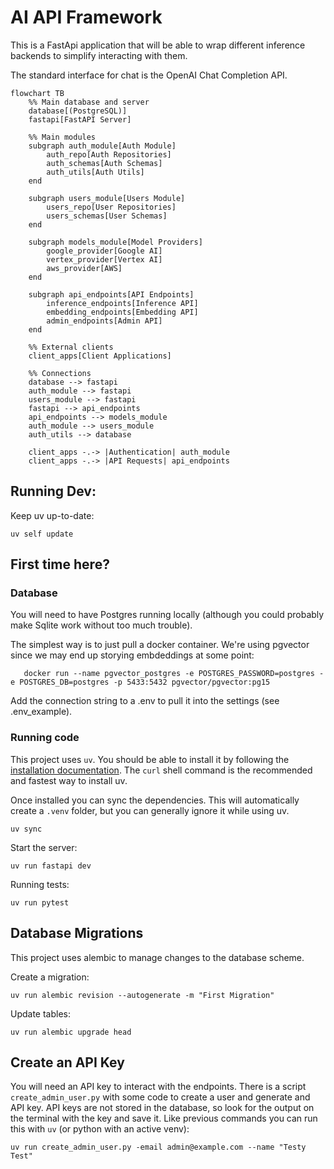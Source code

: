 # AI API Framework
This is a FastApi application that will be able to wrap different inference backends to simplify interacting with them.

The standard interface for chat is the OpenAI Chat Completion API. 

```mermaid
flowchart TB
    %% Main database and server
    database[(PostgreSQL)]
    fastapi[FastAPI Server]

    %% Main modules
    subgraph auth_module[Auth Module]
        auth_repo[Auth Repositories]
        auth_schemas[Auth Schemas]
        auth_utils[Auth Utils]
    end

    subgraph users_module[Users Module]
        users_repo[User Repositories]
        users_schemas[User Schemas]
    end

    subgraph models_module[Model Providers]
        google_provider[Google AI]
        vertex_provider[Vertex AI]
        aws_provider[AWS]
    end

    subgraph api_endpoints[API Endpoints]
        inference_endpoints[Inference API]
        embedding_endpoints[Embedding API]
        admin_endpoints[Admin API]
    end

    %% External clients
    client_apps[Client Applications]

    %% Connections
    database --> fastapi
    auth_module --> fastapi
    users_module --> fastapi
    fastapi --> api_endpoints
    api_endpoints --> models_module
    auth_module --> users_module
    auth_utils --> database
    
    client_apps -.-> |Authentication| auth_module
    client_apps -.-> |API Requests| api_endpoints
```

## Running Dev:

Keep uv up-to-date:
```
uv self update
```

## First time here?

### Database
You will need to have Postgres running locally (although you could probably make Sqlite work without too much trouble).

The simplest way is to just pull a docker container. We're using pgvector since we may end up storying embdeddings at some point:

```
   docker run --name pgvector_postgres -e POSTGRES_PASSWORD=postgres -e POSTGRES_DB=postgres -p 5433:5432 pgvector/pgvector:pg15
```
Add the connection string to a .env to pull it into the settings (see .env_example).

### Running code

This project uses `uv`. You should be able to install it by following the [installation documentation](https://docs.astral.sh/uv/getting-started/installation/). The `curl` shell command is the recommended and fastest way to install uv.

Once installed you can sync the dependencies. This will automatically create a `.venv` folder, but you can generally ignore it while using uv. 
```
uv sync
```

Start the server:

```
uv run fastapi dev
```

Running tests:

```
uv run pytest
```


## Database Migrations
This project uses alembic to manage changes to the database scheme.

Create a migration:
```
uv run alembic revision --autogenerate -m "First Migration"
```

Update tables:
```
uv run alembic upgrade head
```

## Create an API Key
You will need an API key to interact with the endpoints. There is a script `create_admin_user.py` with some code to create a user and generate and API key. API keys are not stored in the database, so look for the output on the terminal with the key and save it. Like previous commands you can run this with `uv` (or python with an active venv):

```
uv run create_admin_user.py -email admin@example.com --name "Testy Test"
```
